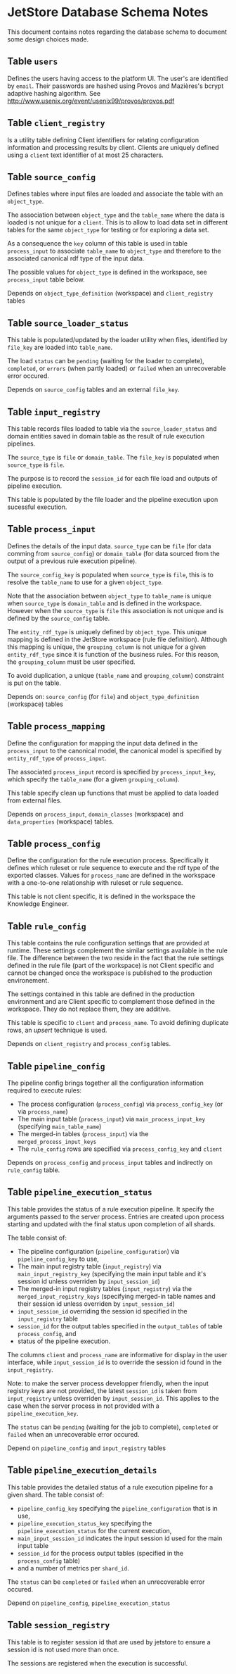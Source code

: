 # JetStore Database Schema Notes

This document contains notes regarding the database schema to document some design 
choices made.

## Table `users`

Defines the users having access to the platform UI. The user's are identified by `email`.
Their passwords are hashed using Provos and Mazières's bcrypt adaptive hashing algorithm.
See http://www.usenix.org/event/usenix99/provos/provos.pdf

## Table `client_registry`

Is a utility table defining Client identifiers for relating configuration information and
processing results by client. Clients are uniquely defined using a `client` text identifier
of at most 25 characters.

## Table `source_config`

Defines tables where input files are loaded and associate the table with an `object_type`.

The association between `object_type` and the `table_name` where the data is loaded is
not unique for a `client`.
This is to allow to load data set in different tables for the same `object_type`
for testing or for exploring a data set.

As a consequence the `key` column of this table is used in table `process_input` to
associate `table_name` to `object_type` and therefore to the associated canonical
rdf type of the input data.

The possible values for `object_type` is defined in the workspace, see `process_input` table below.

Depends on `object_type_definition` (workspace) and `client_registry` tables

## Table `source_loader_status`

This table is populated/updated by the loader utility when files, identified by `file_key` are
loaded into `table_name`.

The load `status` can be `pending` (waiting for the loader to complete), `completed`, or `errors`
(when partly loaded) or `failed` when an unrecoverable error occured.

Depends on `source_config` tables and an external `file_key`.

## Table `input_registry`

This table records files loaded to table via the `source_loader_status` and domain entities saved in domain table as the result of rule execution pipelines.

The `source_type` is `file` or `domain_table`.
The `file_key` is populated when `source_type` is `file`.

The purpose is to record the `session_id` for each file load and outputs of pipeline execution.

This table is populated by the file loader and the pipeline execution upon sucessful execution.

## Table `process_input`

Defines the details of the input data. `source_type` can be `file` (for data comming from `source_config`)
or `domain_table` (for data sourced from the output of a previous rule execution pipeline).

The `source_config_key` is populated when `source_type` is `file`, this is to resolve the
`table_name` to use for a given `object_type`.

Note that the association between `object_type` to `table_name` is unique when `source_type`
is `domain_table` and is defined in the workspace.
However when the `source_type` is `file` this association is not unique and is defined by the
`source_config` table.

The `entity_rdf_type` is uniquely defined by `object_type`.
This unique mapping is defined in the JetStore workspace (rule file definition).
Although this mapping is unique, the
`grouping_column` is not unique for a given `entity_rdf_type` since it is function
of the business rules.
For this reason, the `grouping_column` must be user specified.

To avoid duplication, a unique (`table_name` and `grouping_column`) constraint is put
on the table.

Depends on: `source_config` (for `file`) and `object_type_definition` (workspace) tables

## Table `process_mapping`

Define the configuration for mapping the input data defined in the `process_input` to the canonical
model, the canonical model is specified by `entity_rdf_type` of `process_input`.

The associated `process_input` record is specified by `process_input_key`,
which specify the `table_name` (for a given `grouping_column`).

This table specify clean up functions that must be applied to data loaded from external files.

Depends on `process_input`, `domain_classes` (workspace) and `data_properties` (workspace) tables.

## Table `process_config`

Define the configuration for the rule execution process. Specifically it defines which ruleset or rule sequence
to execute and the rdf type of the exported classes.
Values for `process_name` are defined in the workspace with a one-to-one relationship with ruleset or
rule sequence.

This table is not client specific, it is defined in the workspace the Knowledge Engineer.

## Table `rule_config`

This table contains the rule configuration settings that are provided at runtime.
These settings complement the similar settings available in the rule file.
The difference between the two reside in the fact that the rule settings defined
in the rule file (part of the workspace) is not Client specific and
cannot be changed once the workspace is published to the production environement.

The settings contained in this table are defined in the production environment and are
Client specific to complement those defined in the workspace.
They do not replace them, they are additive.

This table is specific to `client` and `process_name`.
To avoid defining duplicate rows, an *upsert* technique is used.

Depends on `client_registry` and `process_config` tables.

## Table `pipeline_config`

The pipeline config brings together all the configuration information required to execute rules:

- The process configuration (`process_config`) via `process_config_key` (or via `process_name`)
- The main input table (`process_input`) via `main_process_input_key` (specifying `main_table_name`)
- The merged-in tables (`process_input`) via the `merged_process_input_keys`
- The `rule_config` rows are specified via `process_config_key` and `client`

Depends on `process_config` and `process_input` tables and indirectly on `rule_config` table.

## Table `pipeline_execution_status`

This table provides the status of a rule execution pipeline.
It specify the arguments passed to the server process.
Entries are created upon process starting and updated with the final status upon
completion of all shards.

The table consist of:

- The pipeline configuration (`pipeline_configuration`) via `pipeline_config_key` to use,
- The main input registry table (`input_registry`) via `main_input_registry_key`
  (specifying the main input table and it's session id unless overriden by `input_session_id`)
- The merged-in input registry tables (`input_registry`) via the `merged_input_registry_keys`
  (specifying merged-in table names and their session id unless overriden by `input_session_id`)
- `input_session_id` overriding the session id specified in the `input_registry` table
- `session_id` for the output tables specified in the `output_tables` of table `process_config`, and
- status of the pipeline execution.

The columns `client` and `process_name` are informative for display in the user interface,
while `input_session_id` is to override the session id found in the `input_registry`.

Note: to make the server process developper friendly, when the input registry keys
are not provided, the latest `session_id` is taken from `input_registry` unless
overriden by `input_session_id`.
This applies to the case when the server process in not provided with a `pipeline_execution_key`.

The `status` can be `pending` (waiting for the job to complete), `completed` or `failed` when an unrecoverable error occured.

Depend on `pipeline_config` and `input_registry` tables

## Table `pipeline_execution_details`

This table provides the detailed status of a rule execution pipeline for a given shard.
The table consist of:

- `pipeline_config_key` specifying the `pipeline_configuration` that is in use,
- `pipeline_execution_status_key` specifying the `pipeline_execution_status` for the current execution,
- `main_input_session_id` indicates the input session id used for the main input table
- `session_id` for the process output tables (specified in the `process_config` table)
- and a number of metrics per `shard_id`.

The `status` can be `completed` or `failed` when an unrecoverable error occured.

Depend on `pipeline_config`, `pipeline_execution_status`

## Table `session_registry`

This table is to register session id that are used by jetstore to ensure a session id is not used more than once.

The sessions are registered when the execution is successful.
